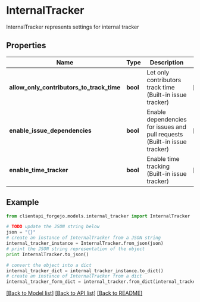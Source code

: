 # InternalTracker

InternalTracker represents settings for internal tracker

## Properties
Name | Type | Description | Notes
------------ | ------------- | ------------- | -------------
**allow_only_contributors_to_track_time** | **bool** | Let only contributors track time (Built-in issue tracker) | [optional] 
**enable_issue_dependencies** | **bool** | Enable dependencies for issues and pull requests (Built-in issue tracker) | [optional] 
**enable_time_tracker** | **bool** | Enable time tracking (Built-in issue tracker) | [optional] 

## Example

```python
from clientapi_forgejo.models.internal_tracker import InternalTracker

# TODO update the JSON string below
json = "{}"
# create an instance of InternalTracker from a JSON string
internal_tracker_instance = InternalTracker.from_json(json)
# print the JSON string representation of the object
print InternalTracker.to_json()

# convert the object into a dict
internal_tracker_dict = internal_tracker_instance.to_dict()
# create an instance of InternalTracker from a dict
internal_tracker_form_dict = internal_tracker.from_dict(internal_tracker_dict)
```
[[Back to Model list]](../README.md#documentation-for-models) [[Back to API list]](../README.md#documentation-for-api-endpoints) [[Back to README]](../README.md)


